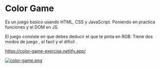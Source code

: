 
# Color Game

Es un juego basico usando HTML, CSS y JavaScript.
Poniendo en practica funciones y el DOM en JS.

El juego consiste en que debes deducir el  que te pinta en RGB.
Tiene dos modos de juego , el facil y el dificil .

https://color-game-exercise.netlify.app/

[![color-game.png](https://i.postimg.cc/zGSxYZjP/color-game.png)](https://postimg.cc/gxjV371v)
